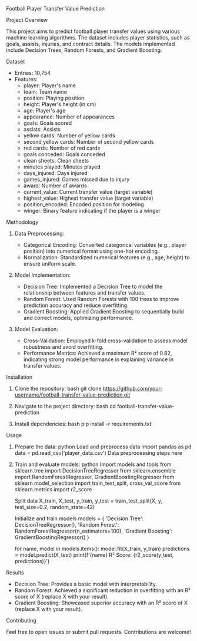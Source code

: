 

 Football Player Transfer Value Prediction

 Project Overview

This project aims to predict football player transfer values using various machine learning algorithms. The dataset includes player statistics, such as goals, assists, injuries, and contract details. The models implemented include Decision Trees, Random Forests, and Gradient Boosting.

 Dataset

- Entries: 10,754
- Features:
  - player: Player's name
  - team: Team name
  - position: Playing position
  - height: Player's height (in cm)
  - age: Player's age
  - appearance: Number of appearances
  - goals: Goals scored
  - assists: Assists
  - yellow cards: Number of yellow cards
  - second yellow cards: Number of second yellow cards
  - red cards: Number of red cards
  - goals conceded: Goals conceded
  - clean sheets: Clean sheets
  - minutes played: Minutes played
  - days_injured: Days injured
  - games_injured: Games missed due to injury
  - award: Number of awards
  - current_value: Current transfer value (target variable)
  - highest_value: Highest transfer value (target variable)
  - position_encoded: Encoded position for modeling
  - winger: Binary feature indicating if the player is a winger

 Methodology

1. Data Preprocessing:
   - Categorical Encoding: Converted categorical variables (e.g., player position) into numerical format using one-hot encoding.
   - Normalization: Standardized numerical features (e.g., age, height) to ensure uniform scale.

2. Model Implementation:
   - Decision Tree: Implemented a Decision Tree to model the relationship between features and transfer values.
   - Random Forest: Used Random Forests with 100 trees to improve prediction accuracy and reduce overfitting.
   - Gradient Boosting: Applied Gradient Boosting to sequentially build and correct models, optimizing performance.

3. Model Evaluation:
   - Cross-Validation: Employed k-fold cross-validation to assess model robustness and avoid overfitting.
   - Performance Metrics: Achieved a maximum R² score of 0.82, indicating strong model performance in explaining variance in transfer values.

 Installation

1. Clone the repository:
   bash
   git clone https://github.com/your-username/football-transfer-value-prediction.git
   

2. Navigate to the project directory:
   bash
   cd football-transfer-value-prediction
   

3. Install dependencies:
   bash
   pip install -r requirements.txt
   

 Usage

1. Prepare the data:
   python
    Load and preprocess data
   import pandas as pd
   data = pd.read_csv('player_data.csv')
    Data preprocessing steps here
   

2. Train and evaluate models:
   python
    Import models and tools
   from sklearn.tree import DecisionTreeRegressor
   from sklearn.ensemble import RandomForestRegressor, GradientBoostingRegressor
   from sklearn.model_selection import train_test_split, cross_val_score
   from sklearn.metrics import r2_score

    Split data
   X_train, X_test, y_train, y_test = train_test_split(X, y, test_size=0.2, random_state=42)

    Initialize and train models
   models = {
       'Decision Tree': DecisionTreeRegressor(),
       'Random Forest': RandomForestRegressor(n_estimators=100),
       'Gradient Boosting': GradientBoostingRegressor()
   }

   for name, model in models.items():
       model.fit(X_train, y_train)
       predictions = model.predict(X_test)
       print(f'{name} R² Score: {r2_score(y_test, predictions)}')
   

 Results

- Decision Tree: Provides a basic model with interpretability.
- Random Forest: Achieved a significant reduction in overfitting with an R² score of X (replace X with your result).
- Gradient Boosting: Showcased superior accuracy with an R² score of X (replace X with your result).

 Contributing

Feel free to open issues or submit pull requests. Contributions are welcome!
